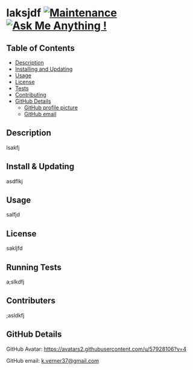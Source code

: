 # laksjdf [![Maintenance](https://img.shields.io/badge/Maintained%3F-yes-green.svg)](https://GitHub.com/Naereen/StrapDown.js/graphs/commit-activity) [![Ask Me Anything !](https://img.shields.io/badge/Ask%20me-anything-1abc9c.svg)](https://GitHub.com/Naereen/ama)

  ## Table of Contents
  
  - [Description](#description)
  - [Installing and Updating](#installing-and-updating)
  - [Usage](#usage)
  - [License](#license)
  - [Tests](#running-tests)
  - [Contributing](#contributing)
  - [GitHub Details](#github-details)
      - [GitHub profile picture](#github-profile-picture)
      - [GitHub email](#github-email)
  
  ## Description
  
  lsakfj
  
  ## Install & Updating
  
  asdflkj
  
  ## Usage
  
  salfjd
  
  ## License
  
  sakljfd
  
  ## Running Tests
  
  a;slkdfj
  
  ## Contributers
  
  ;asldkfj
  
  ## GitHub Details 
  
  GitHub Avatar: https://avatars2.githubusercontent.com/u/57928106?v=4
  
  GitHub email: k.verner37@gmail.com